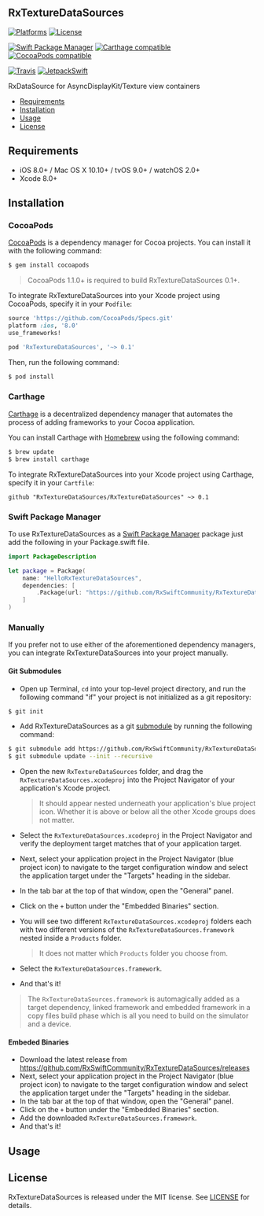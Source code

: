 ## RxTextureDataSources

[![Platforms](https://img.shields.io/cocoapods/p/RxTextureDataSources.svg)](https://cocoapods.org/pods/RxTextureDataSources)
[![License](https://img.shields.io/cocoapods/l/RxTextureDataSources.svg)](https://raw.githubusercontent.com/RxSwiftCommunity/RxTextureDataSources/master/LICENSE)

[![Swift Package Manager](https://img.shields.io/badge/Swift%20Package%20Manager-compatible-brightgreen.svg)](https://github.com/apple/swift-package-manager)
[![Carthage compatible](https://img.shields.io/badge/Carthage-compatible-4BC51D.svg?style=flat)](https://github.com/Carthage/Carthage)
[![CocoaPods compatible](https://img.shields.io/cocoapods/v/RxTextureDataSources.svg)](https://cocoapods.org/pods/RxTextureDataSources)

[![Travis](https://img.shields.io/travis/RxSwiftCommunity/RxTextureDataSources/master.svg)](https://travis-ci.org/RxSwiftCommunity/RxTextureDataSources/branches)
[![JetpackSwift](https://img.shields.io/badge/JetpackSwift-framework-red.svg)](http://github.com/JetpackSwift/Framework)

RxDataSource for AsyncDisplayKit/Texture view containers

- [Requirements](#requirements)
- [Installation](#installation)
- [Usage](#usage)
- [License](#license)

## Requirements

- iOS 8.0+ / Mac OS X 10.10+ / tvOS 9.0+ / watchOS 2.0+
- Xcode 8.0+

## Installation

### CocoaPods

[CocoaPods](http://cocoapods.org) is a dependency manager for Cocoa projects. You can install it with the following command:

```bash
$ gem install cocoapods
```

> CocoaPods 1.1.0+ is required to build RxTextureDataSources 0.1+.

To integrate RxTextureDataSources into your Xcode project using CocoaPods, specify it in your `Podfile`:

```ruby
source 'https://github.com/CocoaPods/Specs.git'
platform :ios, '8.0'
use_frameworks!

pod 'RxTextureDataSources', '~> 0.1'
```

Then, run the following command:

```bash
$ pod install
```

### Carthage

[Carthage](https://github.com/Carthage/Carthage) is a decentralized dependency manager that automates the process of adding frameworks to your Cocoa application.

You can install Carthage with [Homebrew](http://brew.sh/) using the following command:

```bash
$ brew update
$ brew install carthage
```

To integrate RxTextureDataSources into your Xcode project using Carthage, specify it in your `Cartfile`:

```ogdl
github "RxTextureDataSources/RxTextureDataSources" ~> 0.1
```
### Swift Package Manager

To use RxTextureDataSources as a [Swift Package Manager](https://swift.org/package-manager/) package just add the following in your Package.swift file.

``` swift
import PackageDescription

let package = Package(
    name: "HelloRxTextureDataSources",
    dependencies: [
        .Package(url: "https://github.com/RxSwiftCommunity/RxTextureDataSources.git", "0.1")
    ]
)
```

### Manually

If you prefer not to use either of the aforementioned dependency managers, you can integrate RxTextureDataSources into your project manually.

#### Git Submodules

- Open up Terminal, `cd` into your top-level project directory, and run the following command "if" your project is not initialized as a git repository:

```bash
$ git init
```

- Add RxTextureDataSources as a git [submodule](http://git-scm.com/docs/git-submodule) by running the following command:

```bash
$ git submodule add https://github.com/RxSwiftCommunity/RxTextureDataSources.git
$ git submodule update --init --recursive
```

- Open the new `RxTextureDataSources` folder, and drag the `RxTextureDataSources.xcodeproj` into the Project Navigator of your application's Xcode project.

    > It should appear nested underneath your application's blue project icon. Whether it is above or below all the other Xcode groups does not matter.

- Select the `RxTextureDataSources.xcodeproj` in the Project Navigator and verify the deployment target matches that of your application target.
- Next, select your application project in the Project Navigator (blue project icon) to navigate to the target configuration window and select the application target under the "Targets" heading in the sidebar.
- In the tab bar at the top of that window, open the "General" panel.
- Click on the `+` button under the "Embedded Binaries" section.
- You will see two different `RxTextureDataSources.xcodeproj` folders each with two different versions of the `RxTextureDataSources.framework` nested inside a `Products` folder.

    > It does not matter which `Products` folder you choose from.

- Select the `RxTextureDataSources.framework`.

- And that's it!

> The `RxTextureDataSources.framework` is automagically added as a target dependency, linked framework and embedded framework in a copy files build phase which is all you need to build on the simulator and a device.

#### Embeded Binaries

- Download the latest release from https://github.com/RxSwiftCommunity/RxTextureDataSources/releases
- Next, select your application project in the Project Navigator (blue project icon) to navigate to the target configuration window and select the application target under the "Targets" heading in the sidebar.
- In the tab bar at the top of that window, open the "General" panel.
- Click on the `+` button under the "Embedded Binaries" section.
- Add the downloaded `RxTextureDataSources.framework`.
- And that's it!

## Usage

## License

RxTextureDataSources is released under the MIT license. See [LICENSE](https://github.com/RxSwiftCommunity/RxTextureDataSources/blob/master/LICENSE) for details.
